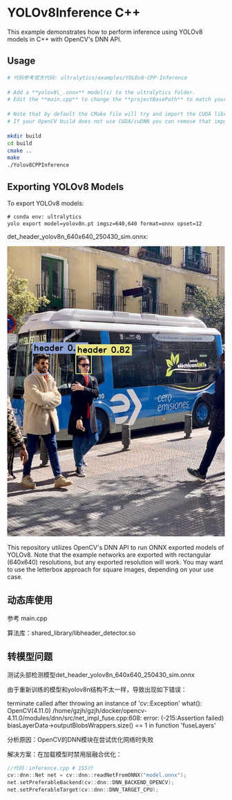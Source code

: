 # YOLOv8Inference C++

This example demonstrates how to perform inference using YOLOv8 models in C++ with OpenCV's DNN API.

## Usage

```bash
# 代码参考官方代码: ultralytics/examples/YOLOv8-CPP-Inference

# Add a **yolov8\_.onnx** model(s) to the ultralytics folder.
# Edit the **main.cpp** to change the **projectBasePath** to match your user.

# Note that by default the CMake file will try and import the CUDA library to be used with the OpenCVs dnn (cuDNN) GPU Inference.
# If your OpenCV build does not use CUDA/cuDNN you can remove that import call and run the example on CPU.

mkdir build
cd build
cmake ..
make
./Yolov8CPPInference
```

## Exporting YOLOv8 Models

To export YOLOv8 models:

```commandline
# conda env: ultralytics
yolo export model=yolov8n.pt imgsz=640,640 format=onnx opset=12
```

det_header_yolov8n_640x640_250430_sim.onnx:

![image](https://github.com/jingwang7236/YOLOv8-CPP-Inference/blob/master/bus_result.jpg)


This repository utilizes OpenCV's DNN API to run ONNX exported models of YOLOv8. Note that the example networks are exported with rectangular (640x640) resolutions, but any exported resolution will work. You may want to use the letterbox approach for square images, depending on your use case.



## 动态库使用

参考 main.cpp

算法库：shared_library/libheader_detector.so


## 转模型问题
测试头部检测模型det_header_yolov8n_640x640_250430_sim.onnx

由于重新训练的模型和yolov8n结构不太一样，导致出现如下错误：

terminate called after throwing an instance of 'cv::Exception'
  what():  OpenCV(4.11.0) /home/gzjh/gzjh/docker/opencv-4.11.0/modules/dnn/src/net_impl_fuse.cpp:608: error: (-215:Assertion failed) biasLayerData->outputBlobsWrappers.size() == 1 in function 'fuseLayers'

分析原因：OpenCV的DNN模块在尝试优化网络时失败

解决方案：在加载模型时禁用层融合优化：

```cpp
//代码：inference.cpp # 155行
cv::dnn::Net net = cv::dnn::readNetFromONNX("model.onnx");
net.setPreferableBackend(cv::dnn::DNN_BACKEND_OPENCV);
net.setPreferableTarget(cv::dnn::DNN_TARGET_CPU);

```